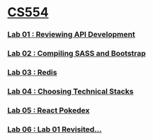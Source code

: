 # [CS554](https://github.com/compmonk/CS554)

### [Lab 01 : Reviewing API Development](https://github.com/compmonk/CS554/tree/master/Lab%2001)

### [Lab 02 : Compiling SASS and Bootstrap](https://github.com/compmonk/CS554/tree/master/Lab%2002)

### [Lab 03 : Redis](https://github.com/compmonk/CS554/tree/master/Lab%2003)

### [Lab 04 : Choosing Technical Stacks](https://github.com/compmonk/CS554/tree/master/Lab%2004)

### [Lab 05 : React Pokedex](https://github.com/compmonk/CS554/tree/master/Lab%2005)

### [Lab 06 : Lab 01 Revisited...](https://github.com/compmonk/CS554/tree/master/Lab%2006)
